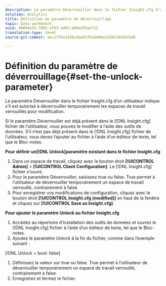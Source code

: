 ```yaml
---
description: Le paramètre Déverrouiller dans le fichier Insight.cfg d’un utilisateur indique s’il est autorisé à déverrouiller temporairement les espaces de travail verrouillés pour modification.
solution: Analytics
title: Définition du paramètre de déverrouillage
topic: Data workbench
uuid: db094e32-7d82-4f93-a492-a6bed33ae722
translation-type: tm+mt
source-git-commit: aec1f7b14198cdde91f61d490a235022943bfedb

---
```



# Définition du paramètre de déverrouillage{#set-the-unlock-parameter}

Le paramètre Déverrouiller dans le fichier Insight.cfg d’un utilisateur indique s’il est autorisé à déverrouiller temporairement les espaces de travail verrouillés pour modification.

Si le paramètre Déverrouiller est déjà présent dans le [!DNL Insight.cfg] fichier de l’utilisateur, vous pouvez le modifier à l’aide des outils de données. S’il n’est pas déjà présent dans le [!DNL Insight.cfg] fichier de l’utilisateur, vous devez l’ajouter au fichier à l’aide d’un éditeur de texte, tel que le Bloc-notes.

**Pour définir un[!DNL Unlock]paramètre existant dans le fichier Insight.cfg**

1. Dans un espace de travail, cliquez avec le bouton droit **[!UICONTROL Admin]** > **[!UICONTROL Client Configuration]**. Le [!DNL Insight.cfg] fichier s&#39;ouvre.
1. Pour le paramètre Déverrouiller, saisissez true ou false. True permet à l’utilisateur de déverrouiller temporairement un espace de travail verrouillé, contrairement à false.
1. Pour enregistrer vos modifications de configuration, cliquez avec le bouton droit **[!UICONTROL Insight.cfg (modified)]** en haut de la fenêtre et cliquez sur **[!UICONTROL Save as Insight.cfg]**.

**Pour ajouter le paramètre Unlock au fichier Insight.cfg**

1. Accédez au répertoire d’installation des outils de données et ouvrez le [!DNL Insight.cfg] fichier à l’aide d’un éditeur de texte, tel que le Bloc-notes.
1. Ajoutez le paramètre Unlock à la fin du fichier, comme dans l’exemple suivant :

[!DNL Unlock = bool: false]

1. Définissez la valeur sur true ou false. True permet à l’utilisateur de déverrouiller temporairement un espace de travail verrouillé, contrairement à false.
1. Enregistrez et fermez le fichier.

